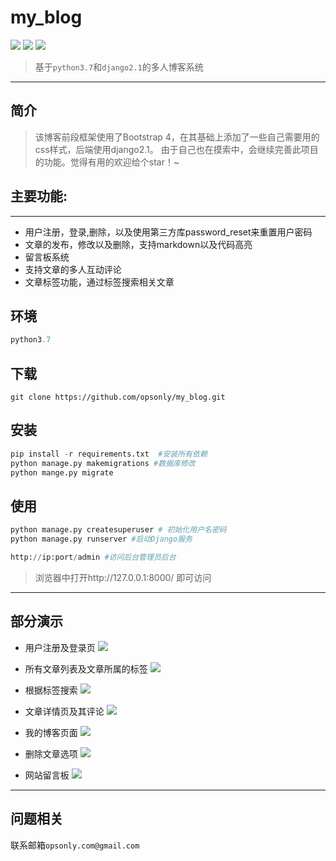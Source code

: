 # my_blog
![](https://img.shields.io/badge/python-3.7-brightgreen.svg) ![](https://img.shields.io/badge/django-2.1-ff69b4.svg) ![](https://img.shields.io/badge/Powered%20by-%40%20opsonly-blue.svg)
 > 基于```python3.7```和```django2.1```的多人博客系统
---

## 简介
> 该博客前段框架使用了Bootstrap 4，在其基础上添加了一些自己需要用的css样式，后端使用django2.1。
> 由于自己也在摸索中，会继续完善此项目的功能。觉得有用的欢迎给个star！~

## 主要功能:
---
- 用户注册，登录,删除，以及使用第三方库password_reset来重置用户密码
- 文章的发布，修改以及删除，支持markdown以及代码高亮
- 留言板系统
- 支持文章的多人互动评论
- 文章标签功能，通过标签搜索相关文章

## 环境
```python
python3.7
```

## 下载
```
git clone https://github.com/opsonly/my_blog.git
```

## 安装
```python
pip install -r requirements.txt  #安装所有依赖
python manage.py makemigrations #数据库修改
python mange.py migrate
```
## 使用
```python
python manage.py createsuperuser # 初始化用户名密码
python manage.py runserver #启动Django服务

http://ip:port/admin #访问后台管理员后台

```
> 浏览器中打开http://127.0.0.1:8000/ 即可访问
---
## 部分演示
- 用户注册及登录页
![](https://note.youdao.com/yws/public/resource/93da14c62d82be64f4b77e58d4d0db42/xmlnote/482E6000B7894FBE9D5885435843BB7B/6697)

- 所有文章列表及文章所属的标签
![](https://note.youdao.com/yws/public/resource/93da14c62d82be64f4b77e58d4d0db42/xmlnote/60F996916BF54BD3AC09162A83C85E21/6699)

- 根据标签搜索
![](https://note.youdao.com/yws/public/resource/93da14c62d82be64f4b77e58d4d0db42/xmlnote/52B31F7961594111B0D8B25DF43AA578/6711)

- 文章详情页及其评论
![](https://note.youdao.com/yws/public/resource/93da14c62d82be64f4b77e58d4d0db42/xmlnote/5743BF64688F4178ABF965148FE949B4/6703)

- 我的博客页面
![](https://note.youdao.com/yws/public/resource/93da14c62d82be64f4b77e58d4d0db42/xmlnote/48079CE8505F4B908817ADCF9C191BBA/6707)


- 删除文章选项
![](https://note.youdao.com/yws/public/resource/93da14c62d82be64f4b77e58d4d0db42/xmlnote/1B4C14DADB344DDBBDACFE6D1B658D60/6709)

- 网站留言板
![](https://note.youdao.com/yws/public/resource/93da14c62d82be64f4b77e58d4d0db42/xmlnote/964E4D1746D64C77A44A7BEBE619F7A3/6701)

---

## 问题相关
联系邮箱```opsonly.com@gmail.com```